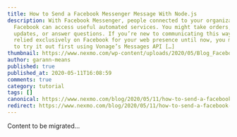 ```yaml
---
title: How to Send a Facebook Messenger Message With Node.js
description: With Facebook Messenger, people connected to your organization on
  Facebook can access useful automated services. You might take orders, provide
  updates, or answer questions. If you’re new to communicating this way or have
  relied exclusively on Facebook for your web presence until now, you might want
  to try it out first using Vonage’s Messages API […]
thumbnail: https://www.nexmo.com/wp-content/uploads/2020/05/Blog_Facebook-Messenger_Node-js_1200x600.png
author: garann-means
published: true
published_at: 2020-05-11T16:08:59
comments: true
category: tutorial
tags: []
canonical: https://www.nexmo.com/blog/2020/05/11/how-to-send-a-facebook-messenger-message-with-node-js
redirect: https://www.nexmo.com/blog/2020/05/11/how-to-send-a-facebook-messenger-message-with-node-js
---
```

Content to be migrated...
